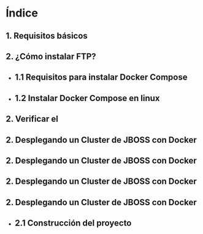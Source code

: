 # Índice #

## 1. Requisitos básicos ##

## 2. ¿Cómo instalar FTP? ##

*  ## 1.1 Requisitos para instalar Docker Compose  ##

*  ## 1.2 Instalar Docker Compose en linux ##
## 2. Verificar el  ##

## 2. Desplegando un Cluster de JBOSS con Docker ##

## 2. Desplegando un Cluster de JBOSS con Docker ##

## 2. Desplegando un Cluster de JBOSS con Docker ##

## 2. Desplegando un Cluster de JBOSS con Docker ##



*  ## 2.1 Construcción del proyecto  ##
